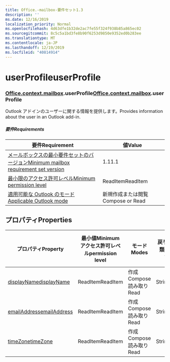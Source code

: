 ```yaml
---
title: Office.-mailbox-要件セット1.3
description: ''
ms.date: 12/16/2019
localization_priority: Normal
ms.openlocfilehash: 4d63dfe1b32de2ac7fe55f324f938b85a865ec02
ms.sourcegitcommit: 8c5c5a1bd3fe8b90f6253d9850e9352ed0b283ee
ms.translationtype: MT
ms.contentlocale: ja-JP
ms.lasthandoff: 12/19/2019
ms.locfileid: "40814914"
---
```

# <a name="userprofile"></a><span data-ttu-id="39003-102">userProfile</span><span class="sxs-lookup"><span data-stu-id="39003-102">userProfile</span></span>

### <a name="officeofficemdcontextofficecontextmdmailboxofficecontextmailboxmduserprofile"></a><span data-ttu-id="39003-103">[Office](office.md)[.context](office.context.md)[.mailbox](office.context.mailbox.md).userProfile</span><span class="sxs-lookup"><span data-stu-id="39003-103">[Office](office.md)[.context](office.context.md)[.mailbox](office.context.mailbox.md).userProfile</span></span>

<span data-ttu-id="39003-104">Outlook アドインのユーザーに関する情報を提供します。</span><span class="sxs-lookup"><span data-stu-id="39003-104">Provides information about the user in an Outlook add-in.</span></span>

##### <a name="requirements"></a><span data-ttu-id="39003-105">要件</span><span class="sxs-lookup"><span data-stu-id="39003-105">Requirements</span></span>

|<span data-ttu-id="39003-106">要件</span><span class="sxs-lookup"><span data-stu-id="39003-106">Requirement</span></span>| <span data-ttu-id="39003-107">値</span><span class="sxs-lookup"><span data-stu-id="39003-107">Value</span></span>|
|---|---|
|[<span data-ttu-id="39003-108">メールボックスの最小要件セットのバージョン</span><span class="sxs-lookup"><span data-stu-id="39003-108">Minimum mailbox requirement set version</span></span>](../../requirement-sets/outlook-api-requirement-sets.md)| <span data-ttu-id="39003-109">1.1</span><span class="sxs-lookup"><span data-stu-id="39003-109">1.1</span></span>|
|[<span data-ttu-id="39003-110">最小限のアクセス許可レベル</span><span class="sxs-lookup"><span data-stu-id="39003-110">Minimum permission level</span></span>](/outlook/add-ins/understanding-outlook-add-in-permissions)| <span data-ttu-id="39003-111">ReadItem</span><span class="sxs-lookup"><span data-stu-id="39003-111">ReadItem</span></span>|
|[<span data-ttu-id="39003-112">適用可能な Outlook のモード</span><span class="sxs-lookup"><span data-stu-id="39003-112">Applicable Outlook mode</span></span>](/outlook/add-ins/#extension-points)| <span data-ttu-id="39003-113">新規作成または閲覧</span><span class="sxs-lookup"><span data-stu-id="39003-113">Compose or Read</span></span>|

## <a name="properties"></a><span data-ttu-id="39003-114">プロパティ</span><span class="sxs-lookup"><span data-stu-id="39003-114">Properties</span></span>

| <span data-ttu-id="39003-115">プロパティ</span><span class="sxs-lookup"><span data-stu-id="39003-115">Property</span></span> | <span data-ttu-id="39003-116">最小値</span><span class="sxs-lookup"><span data-stu-id="39003-116">Minimum</span></span><br><span data-ttu-id="39003-117">アクセス許可レベル</span><span class="sxs-lookup"><span data-stu-id="39003-117">permission level</span></span> | <span data-ttu-id="39003-118">モード</span><span class="sxs-lookup"><span data-stu-id="39003-118">Modes</span></span> | <span data-ttu-id="39003-119">戻り値の種類</span><span class="sxs-lookup"><span data-stu-id="39003-119">Return type</span></span> | <span data-ttu-id="39003-120">最小値</span><span class="sxs-lookup"><span data-stu-id="39003-120">Minimum</span></span><br><span data-ttu-id="39003-121">要件セット</span><span class="sxs-lookup"><span data-stu-id="39003-121">requirement set</span></span> |
|---|---|---|---|:---:|
| [<span data-ttu-id="39003-122">displayName</span><span class="sxs-lookup"><span data-stu-id="39003-122">displayName</span></span>](/javascript/api/outlook/office.userprofile?view=outlook-js-1.3#displayname) | <span data-ttu-id="39003-123">ReadItem</span><span class="sxs-lookup"><span data-stu-id="39003-123">ReadItem</span></span> | <span data-ttu-id="39003-124">作成</span><span class="sxs-lookup"><span data-stu-id="39003-124">Compose</span></span><br><span data-ttu-id="39003-125">読み取り</span><span class="sxs-lookup"><span data-stu-id="39003-125">Read</span></span> | <span data-ttu-id="39003-126">String</span><span class="sxs-lookup"><span data-stu-id="39003-126">String</span></span> | [<span data-ttu-id="39003-127">1.1</span><span class="sxs-lookup"><span data-stu-id="39003-127">1.1</span></span>](../requirement-set-1.1/outlook-requirement-set-1.1.md) |
| [<span data-ttu-id="39003-128">emailAddress</span><span class="sxs-lookup"><span data-stu-id="39003-128">emailAddress</span></span>](/javascript/api/outlook/office.userprofile?view=outlook-js-1.3#emailaddress) | <span data-ttu-id="39003-129">ReadItem</span><span class="sxs-lookup"><span data-stu-id="39003-129">ReadItem</span></span> | <span data-ttu-id="39003-130">作成</span><span class="sxs-lookup"><span data-stu-id="39003-130">Compose</span></span><br><span data-ttu-id="39003-131">読み取り</span><span class="sxs-lookup"><span data-stu-id="39003-131">Read</span></span> | <span data-ttu-id="39003-132">String</span><span class="sxs-lookup"><span data-stu-id="39003-132">String</span></span> | [<span data-ttu-id="39003-133">1.1</span><span class="sxs-lookup"><span data-stu-id="39003-133">1.1</span></span>](../requirement-set-1.1/outlook-requirement-set-1.1.md) |
| [<span data-ttu-id="39003-134">timeZone</span><span class="sxs-lookup"><span data-stu-id="39003-134">timeZone</span></span>](/javascript/api/outlook/office.userprofile?view=outlook-js-1.3#timezone) | <span data-ttu-id="39003-135">ReadItem</span><span class="sxs-lookup"><span data-stu-id="39003-135">ReadItem</span></span> | <span data-ttu-id="39003-136">作成</span><span class="sxs-lookup"><span data-stu-id="39003-136">Compose</span></span><br><span data-ttu-id="39003-137">読み取り</span><span class="sxs-lookup"><span data-stu-id="39003-137">Read</span></span> | <span data-ttu-id="39003-138">String</span><span class="sxs-lookup"><span data-stu-id="39003-138">String</span></span> | [<span data-ttu-id="39003-139">1.1</span><span class="sxs-lookup"><span data-stu-id="39003-139">1.1</span></span>](../requirement-set-1.1/outlook-requirement-set-1.1.md) |
